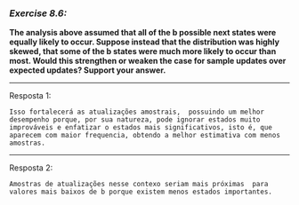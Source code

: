 ### *Exercise 8.6:*

**The analysis above assumed that all of the b possible next states were equally likely to occur. Suppose instead that the distribution was highly skewed, that some of the b states were much more likely to occur than most. Would this strengthen or weaken the case for sample updates over expected updates? Support your answer.**

---
Resposta 1:

```
Isso fortalecerá as atualizações amostrais,  possuindo um melhor desempenho porque, por sua natureza, pode ignorar estados muito improváveis e enfatizar o estados mais significativos, isto é, que aparecem com maior frequencia, obtendo a melhor estimativa com menos amostras.
```

---
Resposta 2:

```
Amostras de atualizações nesse contexo seriam mais próximas  para valores mais baixos de b porque existem menos estados importantes.
```
